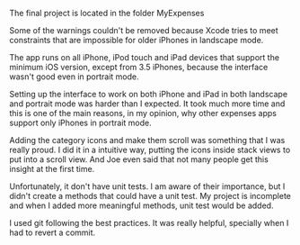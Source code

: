 The final project is located in the folder MyExpenses

Some of the warnings couldn't be removed because Xcode tries to meet constraints that are impossible for older iPhones in landscape mode.

The app runs on all iPhone, iPod touch and iPad devices that support the minimum iOS version, except from 3.5 iPhones, because the interface wasn't good even in portrait mode.

Setting up the interface to work on both iPhone and iPad in both landscape and portrait mode was harder than I expected. It took much more time and this is one of the main reasons, in my opinion, why other expenses apps support only iPhones in portrait mode.

Adding the category icons and make them scroll was something that I was really proud. I did it in a intuitive way, putting the icons inside stack views to put into a scroll view. And Joe even said that not many people get this insight at the first time.

Unfortunately, it don't have unit tests. I am aware of their importance, but I didn't create a methods that could have a unit test. My project is incomplete and when I added more meaningful methods, unit test would be added.

I used git following the best practices. It was really helpful, specially when I had to revert a commit.